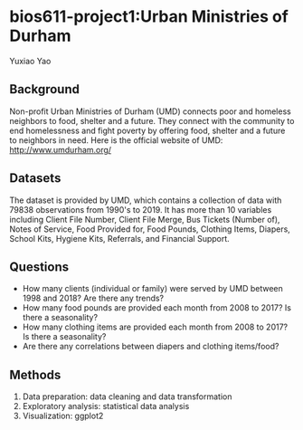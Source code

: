 # bios611-project1:Urban Ministries of Durham
Yuxiao Yao

## Background 
Non-profit Urban Ministries of Durham (UMD) connects poor and homeless neighbors to food, shelter and a future. They connect with the community to end homelessness and fight poverty by offering food, shelter and a future to neighbors in need. Here is the official website of UMD: http://www.umdurham.org/

## Datasets
The dataset is provided by UMD, which contains a collection of data with 79838 observations from 1990's to 2019. It has more than 10 variables including Client File Number, Client File Merge, Bus Tickets (Number of), Notes of Service, Food Provided for, Food Pounds, Clothing Items, Diapers, School Kits, Hygiene Kits, Referrals, and Financial Support.

## Questions
* How many clients (individual or family) were served by UMD between 1998 and 2018? Are there any trends?
* How many food pounds are provided each month from 2008 to 2017? Is there a seasonality?
* How many clothing items are provided each month from 2008 to 2017? Is there a seasonality?
* Are there any correlations between diapers and clothing items/food?

## Methods
1. Data preparation: data cleaning and data transformation
2. Exploratory analysis: statistical data analysis
3. Visualization: ggplot2

